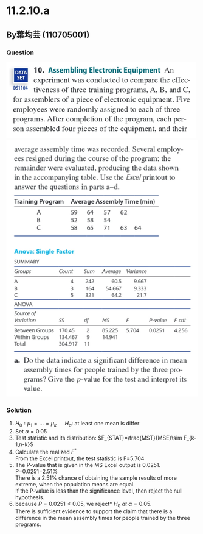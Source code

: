 # 11.2.10.a
## By葉均芸 (110705001) 

### Question
![image](https://github.com/HWTeng-Course/202402-Statistics/blob/062614901795d1a70faaa584e10a5406d1693653/Images/11.2.10-1.png)
![image](https://github.com/HWTeng-Course/202402-Statistics/blob/54059961d2384572039878f80244340ee3d59c4c/Images/11.2.10-2.png)

### Solution
1. $H_0:\mu_1=…=\mu_k$ &emsp; $H_a:$ at least one mean is differ
2. Set  $\alpha=0.05$
3. Test statistic and its distribution: $F_{STAT}=\frac{MST}{MSE}\sim F_{k-1,n-k}$
4. Calculate the realized $F^*$  
From the Excel printout, the test statistic is F=5.704      
5. The P-value that is given in the MS Excel output is 0.0251.  
P=0.0251=2.51%  
There is a 2.51% chance of obtaining the sample results of more extreme, when the population means are equal.  
If the P-value is less than the significance level, then reject the null hypothesis.  
6. because $P=0.0251<0.05$, we reject* $H_0$ *at* $\alpha=0.05$.  
There is sufficient evidence to support the claim that there is a difference in the mean assembly times for people trained by the three programs.

